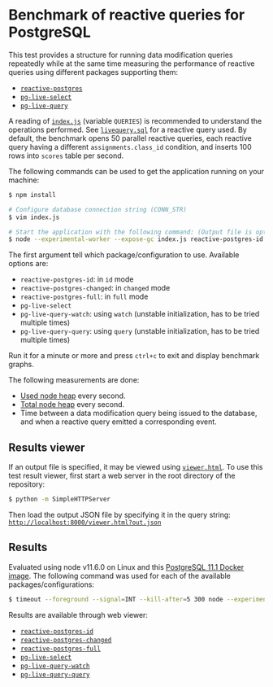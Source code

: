 # Benchmark of reactive queries for PostgreSQL

This test provides a structure for running data modification queries repeatedly while
at the same time measuring the performance of reactive queries using different packages supporting them:
 * [`reactive-postgres`](https://github.com/tozd/node-reactive-postgres)
 * [`pg-live-select`](https://github.com/numtel/pg-live-select)
 * [`pg-live-query`](https://github.com/nothingisdead/pg-live-query)

A reading of [`index.js`](./index.js) (variable `QUERIES`) is recommended to understand the operations
performed. See [`livequery.sql`](reactivequery.sql) for a reactive query used. By default,
the benchmark opens 50 parallel reactive queries, each reactive query having a different
`assignments.class_id` condition, and inserts 100 rows into `scores` table per second.

The following commands can be used to get the application running on your machine:

```bash
$ npm install

# Configure database connection string (CONN_STR)
$ vim index.js

# Start the application with the following command: (Output file is optional)
$ node --experimental-worker --expose-gc index.js reactive-postgres-id out.json
```

The first argument tell which package/configuration to use. Available options are:
* `reactive-postgres-id`: in `id` mode
* `reactive-postgres-changed`: in `changed` mode
* `reactive-postgres-full`: in `full` mode
* `pg-live-select`
* `pg-live-query-watch`: using `watch` (unstable initialization, has to be tried multiple times)
* `pg-live-query-query`: using `query` (unstable initialization, has to be tried multiple times)

Run it for a minute or more and press `ctrl+c` to exit and display benchmark graphs.

The following measurements are done:
* [Used node heap](https://nodejs.org/api/process.html#process_process_memoryusage) every second.
* [Total node heap](https://nodejs.org/api/process.html#process_process_memoryusage) every second.
* Time between a data modification query being issued to the database, and when a reactive
  query emitted a corresponding event.

## Results viewer

If an output file is specified, it may be viewed using [`viewer.html`](./viewer.html).
To use this test result viewer, first start a web server in the root directory of the
repository:

```bash
$ python -m SimpleHTTPServer
```

Then load the output JSON file by specifying it in the query string:
[`http://localhost:8000/viewer.html?out.json`](http://localhost:8000/viewer.html?out.json)

## Results

Evaluated using node v11.6.0 on Linux and this [PostgreSQL 11.1 Docker image](https://github.com/mitar/docker-postgres).
The following command was used for each of the available packages/configurations:

```bash
$ timeout --foreground --signal=INT --kill-after=5 300 node --experimental-worker --expose-gc index.js package <package>.json
```

Results are available through web viewer:

* [`reactive-postgres-id`](https://mitar.github.io/node-pg-reactivity-benchmark/viewer.html?results/reactive-postgres-id.json)
* [`reactive-postgres-changed`](https://mitar.github.io/node-pg-reactivity-benchmark/viewer.html?results/reactive-postgres-changed.json)
* [`reactive-postgres-full`](https://mitar.github.io/node-pg-reactivity-benchmark/viewer.html?results/reactive-postgres-full.json)
* [`pg-live-select`](https://mitar.github.io/node-pg-reactivity-benchmark/viewer.html?results/pg-live-select.json)
* [`pg-live-query-watch`](https://mitar.github.io/node-pg-reactivity-benchmark/viewer.html?results/pg-live-query-watch.json)
* [`pg-live-query-query`](https://mitar.github.io/node-pg-reactivity-benchmark/viewer.html?results/pg-live-query-query.json)
